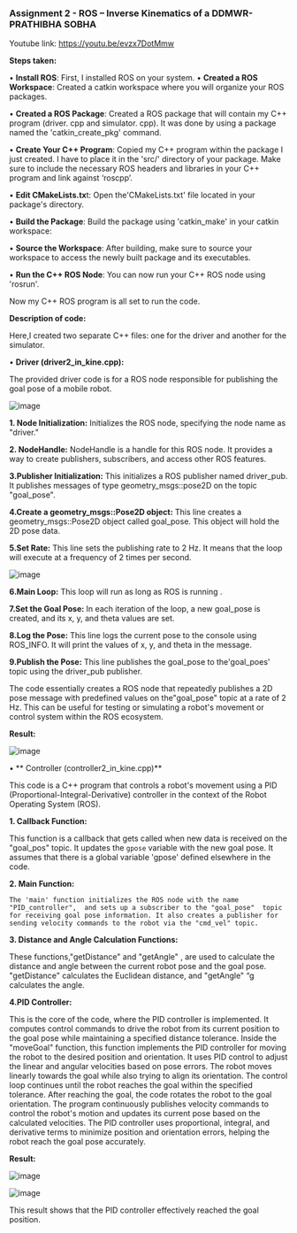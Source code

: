 ### **Assignment 2 - ROS – Inverse Kinematics of a DDMWR- PRATHIBHA SOBHA**


Youtube link: https://youtu.be/evzx7DotMmw 


**Steps taken:**

•	**Install ROS**: First, I installed ROS on your system. 
•	**Created a ROS Workspace**: Created a catkin workspace where you will organize your ROS packages. 

•	**Created a ROS Package**: Created a ROS package that will contain my C++ program (driver. cpp and simulator. cpp). It was 
                                                     done by using a package named the 'catkin_create_pkg'  command. 

•	**Create Your C++ Program**: Copied my C++ program within the package I just created. I have to place it in the 'src/' directory 
                                                        of your package. Make sure to include the necessary ROS headers and libraries in your C++ 
                                                         program  and link against ‘roscpp’.

•	**Edit CMakeLists.tx**t: Open the'CMakeLists.txt' file located in your package's directory.
 
•	**Build the Package**: Build the package using 'catkin_make' in your catkin workspace:

•	**Source the Workspace**: After building, make sure to source your workspace to access the newly built package and its 
                                                    executables.

•	**Run the C++ ROS Node**: You can now run your C++ ROS node using 'rosrun'. 

Now my C++ ROS program is all set to run the code.

 **Description of code:**

Here,I created two separate C++ files: one for the driver and another for the simulator.

•	**Driver (driver2_in_kine.cpp):**

The provided driver code is for a ROS node responsible for publishing the goal pose of a mobile robot.

![image](https://github.com/prathibhasobha/ECG711-Assignments/assets/124483075/a3ce329c-4c15-4635-9cf8-beaa5e8d91ea)

**1. Node Initialization:**
Initializes the ROS node, specifying the node name as "driver."

**2. NodeHandle:**
NodeHandle is a handle for this ROS node. It provides a way to create publishers, subscribers, and access other ROS features.

**3.Publisher Initialization:**
This  initializes a ROS publisher named driver_pub. It publishes messages of type geometry_msgs::pose2D on the topic "goal_pose". 

**4.Create a geometry_msgs::Pose2D object:**
This line creates a geometry_msgs::Pose2D object called goal_pose. This object will hold the 2D pose data.

**5.Set Rate:**
This line sets the publishing rate to 2 Hz. It means that the loop will execute at a frequency of 2 times per second.

![image](https://github.com/prathibhasobha/ECG711-Assignments/assets/124483075/670ed758-ef7b-4126-9788-ca5fe689ce46)

**6.Main Loop:**
This loop will run as long as ROS is running .

**7.Set the Goal Pose:**
In each iteration of the loop, a new goal_pose is created, and its x, y, and theta values are set.

**8.Log the Pose:**
This line logs the current pose to the console using ROS_INFO. It will print the values of x, y, and theta in the message.

**9.Publish the Pose:**
This line publishes the goal_pose to the'goal_poes' topic using the driver_pub publisher.

The code essentially creates a ROS node that repeatedly publishes a 2D pose message with predefined values on the"goal_pose" topic at a rate of 2 Hz. This can be useful for testing or simulating a robot's movement or control system within the ROS ecosystem.

 **Result:**

![image](https://github.com/prathibhasobha/ECG711-Assignments/assets/124483075/04612092-8648-4515-9aa1-547f3bd1014b)

•	** Controller (controller2_in_kine.cpp)**

This code is a C++ program that controls a robot's movement using a PID (Proportional-Integral-Derivative) controller in the context of the Robot Operating System (ROS). 

**1.	Callback Function:**
 
  This function is a callback that gets called when new data is received on the "goal_pos" topic. It updates the `gpose` variable with the new goal pose. It assumes that there is a global variable 'gpose' defined elsewhere in the code.

**2.	Main Function:** 

    The 'main' function initializes the ROS node with the name "PID_controller",  and sets up a subscriber to the "goal_pose"  topic for receiving goal pose information. It also creates a publisher for sending velocity commands to the robot via the "cmd_vel" topic.

**3. Distance and Angle Calculation Functions:**
   
These functions,"getDistance" and "getAngle" , are used to calculate the distance and angle between the current robot pose and the goal pose. "getDistance" calculates the Euclidean distance, and "getAngle" “g calculates the angle.

**4.PID Controller:**
   
 This is the core of the code, where the PID controller is implemented. It computes control commands to drive the robot from its current position to the goal pose while maintaining a specified distance tolerance.
 Inside the "moveGoal" function, this function implements the PID controller for moving the robot to the desired position and orientation. It uses PID control to adjust the linear and angular velocities based on pose errors. The robot moves linearly towards the goal while also trying to align its orientation. The control loop continues until the robot reaches the goal within the specified tolerance. After reaching the goal, the code rotates the robot to the goal orientation.
The program continuously publishes velocity commands to control the robot's motion and updates its current pose based on the calculated velocities. The PID controller uses proportional, integral, and derivative terms to minimize position and orientation errors, helping the robot reach the goal pose accurately.

 **Result:**

![image](https://github.com/prathibhasobha/ECG711-Assignments/assets/124483075/1e2a0155-daeb-4272-b8a5-26275304f22a)

![image](https://github.com/prathibhasobha/ECG711-Assignments/assets/124483075/27204a0e-64de-4b14-8cc3-6aad57200701)


This result shows that the PID controller effectively reached the goal position.














